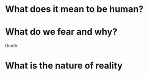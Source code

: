 # What does it mean to be human?

# What do we fear and why?
Death



# What is the nature of reality
